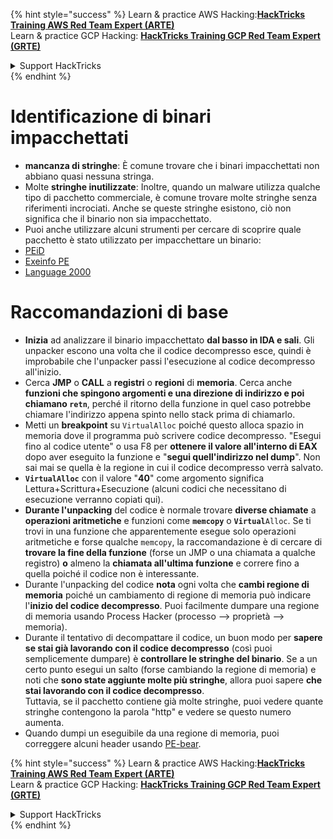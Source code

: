 {% hint style="success" %}
Learn & practice AWS Hacking:<img src="/.gitbook/assets/arte.png" alt="" data-size="line">[**HackTricks Training AWS Red Team Expert (ARTE)**](https://training.hacktricks.xyz/courses/arte)<img src="/.gitbook/assets/arte.png" alt="" data-size="line">\
Learn & practice GCP Hacking: <img src="/.gitbook/assets/grte.png" alt="" data-size="line">[**HackTricks Training GCP Red Team Expert (GRTE)**<img src="/.gitbook/assets/grte.png" alt="" data-size="line">](https://training.hacktricks.xyz/courses/grte)

<details>

<summary>Support HackTricks</summary>

* Check the [**subscription plans**](https://github.com/sponsors/carlospolop)!
* **Join the** 💬 [**Discord group**](https://discord.gg/hRep4RUj7f) or the [**telegram group**](https://t.me/peass) or **follow** us on **Twitter** 🐦 [**@hacktricks\_live**](https://twitter.com/hacktricks\_live)**.**
* **Share hacking tricks by submitting PRs to the** [**HackTricks**](https://github.com/carlospolop/hacktricks) and [**HackTricks Cloud**](https://github.com/carlospolop/hacktricks-cloud) github repos.

</details>
{% endhint %}


# Identificazione di binari impacchettati

* **mancanza di stringhe**: È comune trovare che i binari impacchettati non abbiano quasi nessuna stringa.
* Molte **stringhe inutilizzate**: Inoltre, quando un malware utilizza qualche tipo di pacchetto commerciale, è comune trovare molte stringhe senza riferimenti incrociati. Anche se queste stringhe esistono, ciò non significa che il binario non sia impacchettato.
* Puoi anche utilizzare alcuni strumenti per cercare di scoprire quale pacchetto è stato utilizzato per impacchettare un binario:
* [PEiD](http://www.softpedia.com/get/Programming/Packers-Crypters-Protectors/PEiD-updated.shtml)
* [Exeinfo PE](http://www.softpedia.com/get/Programming/Packers-Crypters-Protectors/ExEinfo-PE.shtml)
* [Language 2000](http://farrokhi.net/language/)

# Raccomandazioni di base

* **Inizia** ad analizzare il binario impacchettato **dal basso in IDA e sali**. Gli unpacker escono una volta che il codice decompresso esce, quindi è improbabile che l'unpacker passi l'esecuzione al codice decompresso all'inizio.
* Cerca **JMP** o **CALL** a **registri** o **regioni** di **memoria**. Cerca anche **funzioni che spingono argomenti e una direzione di indirizzo e poi chiamano `retn`**, perché il ritorno della funzione in quel caso potrebbe chiamare l'indirizzo appena spinto nello stack prima di chiamarlo.
* Metti un **breakpoint** su `VirtualAlloc` poiché questo alloca spazio in memoria dove il programma può scrivere codice decompresso. "Esegui fino al codice utente" o usa F8 per **ottenere il valore all'interno di EAX** dopo aver eseguito la funzione e "**segui quell'indirizzo nel dump**". Non sai mai se quella è la regione in cui il codice decompresso verrà salvato.
* **`VirtualAlloc`** con il valore "**40**" come argomento significa Lettura+Scrittura+Esecuzione (alcuni codici che necessitano di esecuzione verranno copiati qui).
* **Durante l'unpacking** del codice è normale trovare **diverse chiamate** a **operazioni aritmetiche** e funzioni come **`memcopy`** o **`Virtual`**`Alloc`. Se ti trovi in una funzione che apparentemente esegue solo operazioni aritmetiche e forse qualche `memcopy`, la raccomandazione è di cercare di **trovare la fine della funzione** (forse un JMP o una chiamata a qualche registro) **o** almeno la **chiamata all'ultima funzione** e correre fino a quella poiché il codice non è interessante.
* Durante l'unpacking del codice **nota** ogni volta che **cambi regione di memoria** poiché un cambiamento di regione di memoria può indicare l'**inizio del codice decompresso**. Puoi facilmente dumpare una regione di memoria usando Process Hacker (processo --> proprietà --> memoria).
* Durante il tentativo di decompattare il codice, un buon modo per **sapere se stai già lavorando con il codice decompresso** (così puoi semplicemente dumpare) è **controllare le stringhe del binario**. Se a un certo punto esegui un salto (forse cambiando la regione di memoria) e noti che **sono state aggiunte molte più stringhe**, allora puoi sapere **che stai lavorando con il codice decompresso**.\
Tuttavia, se il pacchetto contiene già molte stringhe, puoi vedere quante stringhe contengono la parola "http" e vedere se questo numero aumenta.
* Quando dumpi un eseguibile da una regione di memoria, puoi correggere alcuni header usando [PE-bear](https://github.com/hasherezade/pe-bear-releases/releases).


{% hint style="success" %}
Learn & practice AWS Hacking:<img src="/.gitbook/assets/arte.png" alt="" data-size="line">[**HackTricks Training AWS Red Team Expert (ARTE)**](https://training.hacktricks.xyz/courses/arte)<img src="/.gitbook/assets/arte.png" alt="" data-size="line">\
Learn & practice GCP Hacking: <img src="/.gitbook/assets/grte.png" alt="" data-size="line">[**HackTricks Training GCP Red Team Expert (GRTE)**<img src="/.gitbook/assets/grte.png" alt="" data-size="line">](https://training.hacktricks.xyz/courses/grte)

<details>

<summary>Support HackTricks</summary>

* Check the [**subscription plans**](https://github.com/sponsors/carlospolop)!
* **Join the** 💬 [**Discord group**](https://discord.gg/hRep4RUj7f) or the [**telegram group**](https://t.me/peass) or **follow** us on **Twitter** 🐦 [**@hacktricks\_live**](https://twitter.com/hacktricks\_live)**.**
* **Share hacking tricks by submitting PRs to the** [**HackTricks**](https://github.com/carlospolop/hacktricks) and [**HackTricks Cloud**](https://github.com/carlospolop/hacktricks-cloud) github repos.

</details>
{% endhint %}

